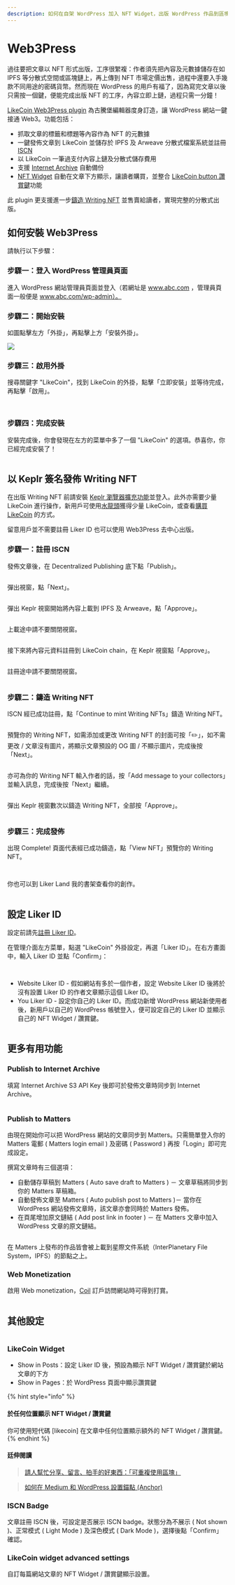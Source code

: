 ```yaml
---
description: 如何在自架 WordPress 加入 NFT Widget，出版 WordPress 作品到區塊鏈？
---
```


# Web3Press

過往要把文章以 NFT 形式出版，工序很䌓複：作者須先把內容及元數據儲存在如 IPFS 等分散式空間或區塊鏈上，再上傳到 NFT 市場定價出售，過程中還要入手幾款不同用途的密碼貨幣。然而現在 WordPress 的用戶有福了，因為寫完文章以後只需按一個鍵，便能完成出版 NFT 的工序，內容立即上鏈，過程只需一分鐘！

[LikeCoin Web3Press plugin](https://zh-hk.wordpress.org/plugins/likecoin/) 為古騰堡編輯器度身訂造，讓 WordPress 網站一鍵接通 Web3。功能包括：

* 抓取文章的標籤和標題等內容作為 NFT 的元數據
* 一鍵發佈文章到 LikeCoin 並儲存於 IPFS 及 Arweave 分散式檔案系統並註冊 [ISCN](../general-guides/decentralized-publishing/what-is-iscn.md)
* 以 LikeCoin 一筆過支付內容上鏈及分散式儲存費用
* 支援 [Internet Archive](https://archive.org/) 自動備份
* [NFT Widget](../general-guides/writing-nft/collect-writing-nft/nft-widget.md) 自動在文章下方顯示，讓讀者購買，並整合 [LikeCoin button 讚賞鍵](creator/)功能

此 plugin 更支援進一步[鑄造 Writing NFT](../general-guides/writing-nft/writing-nft-wordpress-plugin.md) 並售賣給讀者，實現完整的分散式出版。

## 如何安裝 Web3Press <a href="#installation" id="installation"></a>

請執行以下步驟：

### 步驟一：登入 WordPress 管理員頁面

進入 WordPress 網站管理員頁面並登入（若網址是 www.abc.com ，管理員頁面一般便是 www.abc.com/wp-admin）。

### 步驟二：開始安裝

如圖點擊左方「外掛」，再點擊上方「安裝外掛」。

![](../.gitbook/assets/wordpress-1.png)

### 步驟三：啟用外掛

搜尋關鍵字 "LikeCoin"，找到 LikeCoin 的外掛，點擊「立即安裝」並等待完成，再點擊「啟用」。

<figure><img src="../.gitbook/assets/wordpress 2.png" alt=""><figcaption></figcaption></figure>

<figure><img src="../.gitbook/assets/wordpress 3.png" alt=""><figcaption></figcaption></figure>

### 步驟四：完成安裝

安裝完成後，你會發現在左方的菜單中多了一個 "LikeCoin" 的選項。恭喜你，你已經完成安裝了！

<figure><img src="../.gitbook/assets/wordpress 4.png" alt=""><figcaption></figcaption></figure>

## 以 Keplr 簽名發佈 Writing NFT

在出版 Writing NFT 前請安裝 [Keplr 瀏覽器擴充功能](../general-guides/wallet/keplr/)並登入。此外亦需要少量 LikeCoin 進行操作，新用戶可使用[水龍頭](../general-guides/faucet.md)獲得少量 LikeCoin，或查看[購買 LikeCoin](../general-guides/trade/buy-likecoin.md) 的方式。

留意用戶並不需要註冊 Liker ID 也可以使用 Web3Press 去中心出版。

### 步驟一：註冊 ISCN

發佈文章後，在 Decentralized Publishing 底下點「Publish」。

<figure><img src="../.gitbook/assets/W3Press mint 1.png" alt=""><figcaption></figcaption></figure>

彈出視窗，點「Next」。

<figure><img src="../.gitbook/assets/W3Press mint 2.png" alt=""><figcaption></figcaption></figure>

彈出 Keplr 視窗開始將內容上載到 IPFS 及 Arweave，點「Approve」。

<figure><img src="../.gitbook/assets/W3Press mint 3.png" alt=""><figcaption></figcaption></figure>

上載途中請不要關閉視窗。

<figure><img src="../.gitbook/assets/W3Press mint 4.png" alt=""><figcaption></figcaption></figure>

接下來將內容元資料註冊到 LikeCoin chain，在 Keplr 視窗點「Approve」。

<figure><img src="../.gitbook/assets/W3Press mint 5.png" alt=""><figcaption></figcaption></figure>

註冊途中請不要關閉視窗。

<figure><img src="../.gitbook/assets/W3Press mint 6.png" alt=""><figcaption></figcaption></figure>

### 步驟二：鑄造 Writing NFT

ISCN 經已成功註冊，點「Continue to mint Writing NFTs」鑄造 Writing NFT。

<figure><img src="../.gitbook/assets/W3Press mint 7.png" alt=""><figcaption></figcaption></figure>

預覽你的 Writing NFT，如需添加或更改 Writing NFT 的封面可按「:pencil2:」，如不需更改 / 文章沒有圖片，將顯示文章預設的 OG 圖 / 不顯示圖片，完成後按「Next」。

<figure><img src="../.gitbook/assets/W3Press mint 8.png" alt=""><figcaption></figcaption></figure>

亦可為你的 Writing NFT 輸入作者的話，按「Add message to your collectors」並輸入訊息，完成後按「Next」繼續。

<figure><img src="../.gitbook/assets/W3Press mint 9.png" alt=""><figcaption></figcaption></figure>

彈出 Keplr 視窗數次以鑄造 Writing NFT，全部按「Approve」。

<figure><img src="../.gitbook/assets/W3Press mint 10.png" alt=""><figcaption></figcaption></figure>

### 步驟三：完成發佈

出現 Complete! 頁面代表經已成功鑄造，點「View NFT」預覽你的 Writing NFT。

<figure><img src="../.gitbook/assets/W3Press mint 11.png" alt=""><figcaption></figcaption></figure>

<figure><img src="../.gitbook/assets/W3Press mint 12.png" alt=""><figcaption></figcaption></figure>



你也可以到 Liker Land 我的書架查看你的創作。

<figure><img src="../.gitbook/assets/W3Press mint 13.png" alt=""><figcaption></figcaption></figure>

## 設定 Liker ID <a href="#setting" id="setting"></a>

設定前請先[註冊 Liker ID](liker-id/)。

在管理介面左方菜單，點選 "LikeCoin" 外掛設定，再選「Liker ID」。在右方畫面中，輸入 Liker ID 並點「Confirm」：

<figure><img src="../.gitbook/assets/wordpress 5.png" alt=""><figcaption></figcaption></figure>

<figure><img src="../.gitbook/assets/wordpress 6.png" alt=""><figcaption></figcaption></figure>

* Website Liker ID - 假如網站有多於一個作者，設定 Website Liker ID 後將於沒有設置 Liker ID 的作者文章顯示這個 Liker ID。
* You Liker ID - 設定你自己的 Liker ID。而成功新增 WordPress 網站新使用者後，新用戶以自己的 WordPress 帳號登入，便可設定自己的 Liker ID 並顯示自己的 NFT Widget / 讚賞鍵。

<figure><img src="../.gitbook/assets/wordpress 7.png" alt=""><figcaption></figcaption></figure>

## 更多有用功能 <a href="#publish-setting" id="publish-setting"></a>

### Publish to Internet Archive

填寫 Internet Archive S3 API Key 後即可於發佈文章時同步到 Internet Archive。

<figure><img src="../.gitbook/assets/wordpress 11.png" alt=""><figcaption></figcaption></figure>

### Publish to Matters <a href="#publish-to-matters" id="publish-to-matters"></a>

由現在開始你可以把 WordPress 網站的文章同步到 Matters。只需簡單登入你的 Matters 電郵 ( Matters login email ) 及密碼 ( Password ) 再按「Login」即可完成設定。

撰寫文章時有三個選項：

* 自動儲存草稿到 Matters ( Auto save draft to Matters ) － 文章草稿將同步到你的 Matters 草稿箱。
* 自動發佈文章至 Matters ( Auto publish post to Matters )－ 當你在 WordPress 網站發佈文章時，該文章亦會同時於 Matters 發佈。
* 在頁尾增加原文鏈結 ( Add post link in footer ) － 在 Matters 文章中加入 WordPress 文章的原文鏈結。

<figure><img src="../.gitbook/assets/wordpress 10.png" alt=""><figcaption></figcaption></figure>

在 Matters 上發布的作品皆會被上載到星際文件系統（InterPlanetary File System，IPFS）的節點之上。

### Web Monetization

啟用 Web monetization，[Coil](https://coil.com/) 訂戶訪問網站時可得到打賞。

<figure><img src="../.gitbook/assets/wordpress 12.png" alt=""><figcaption></figcaption></figure>

## 其他設定

<figure><img src="../.gitbook/assets/wordpress 8.png" alt=""><figcaption></figcaption></figure>

### LikeCoin Widget

* Show in Posts：設定 Liker ID 後，預設為顯示 NFT Widget / 讚賞鍵於網站文章的下方
* Show in Pages：於 WordPress 頁面中顯示讚賞鍵

{% hint style="info" %}
#### 於任何位置顯示 NFT Widget / 讚賞鍵 <a href="#how-to-support-multiple-liker-id-on-a-wordpress-site" id="how-to-support-multiple-liker-id-on-a-wordpress-site"></a>

你可使用短代碼 \[likecoin] 在文章中任何位置顯示額外的 NFT Widget / 讚賞鍵。
{% endhint %}

#### 廷伸閱讀[&#xD;](https://coralive.site/likecoin-wordpress%E4%B8%8A%E5%A6%82%E4%BD%95%E5%AE%89%E8%A3%9D%E8%A8%AD%E5%AE%9Alikecoin/) <a href="#read-more" id="read-more"></a>

> [請人幫忙分享、留言、拍手的好東西：「可重複使用區塊」](https://xrine.com/gutenburg-%E5%8F%AF%E9%87%8D%E8%A4%87%E4%BD%BF%E7%94%A8%E5%8D%80%E5%A1%8A/)

> [如何在 Medium 和 WordPress 設置錨點 (Anchor)](https://bchai.cc/2019/03/30/how-to-setup-anchor-medium-wordpress/)

### ISCN Badge <a href="#publish-to-iscn" id="publish-to-iscn"></a>

文章註冊 ISCN 後，可設定是否展示 ISCN badge。狀態分為不展示 ( Not shown )、正常模式 ( Light Mode ) 及深色模式 ( Dark Mode )，選擇後點「Confirm」確認。

### LikeCoin widget advanced settings

自訂每篇網站文章的 NFT Widget / 讚賞鍵顯示設置。

<figure><img src="../.gitbook/assets/wordpress 9.png" alt=""><figcaption></figcaption></figure>
